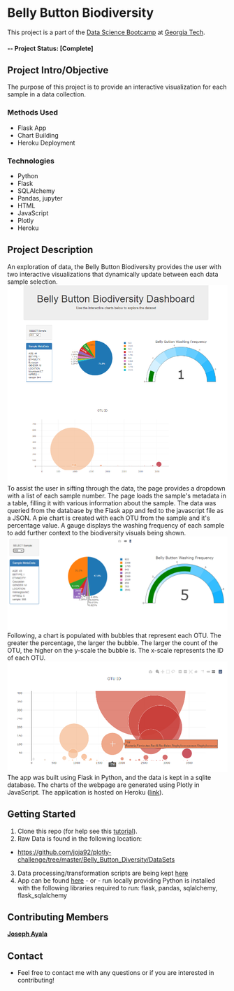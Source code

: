 # Belly Button Biodiversity
This project is a part of the [Data Science Bootcamp](https://bootcamp.pe.gatech.edu/data/) at [Georgia Tech](https://bootcamp.pe.gatech.edu/).

#### -- Project Status: [Complete]

## Project Intro/Objective
The purpose of this project is to provide an interactive visualization for each sample in a data collection.

### Methods Used
* Flask App
* Chart Building
* Heroku Deployment

### Technologies
* Python
* Flask
* SQLAlchemy
* Pandas, jupyter
* HTML
* JavaScript
* Plotly
* Heroku

## Project Description
An exploration of data, the Belly Button Biodiversity provides the user with two interactive visualizations that dynamically update between each data sample selection.
![overall](Belly_Button_Diversity/Images/overall.png)
To assist the user in sifting through the data, the page provides a dropdown with a list of each sample number. The page loads the sample's metadata in a table, filling it with various information about the sample. The data was queried from the database by the Flask app and fed to the javascript file as a JSON. A pie chart is created with each OTU from the sample and it's percentage value. A gauge displays the washing frequency of each sample to add further context to the biodiversity visuals being shown.
![pieandgauge](Belly_Button_Diversity/Images/pieandgauge.png)
Following, a chart is populated with bubbles that represent each OTU. The greater the percentage, the larger the bubble. The larger the count of the OTU, the higher on the y-scale the bubble is. The x-scale represents the ID of each OTU.
![bubble](Belly_Button_Diversity/Images/bubble.png)
The app was built using Flask in Python, and the data is kept in a sqlite database. The charts of the webpage are generated using Plotly in JavaScript. The application is hosted on Heroku ([link](https://bbd-plotly.herokuapp.com/)).

## Getting Started

1. Clone this repo (for help see this [tutorial](https://help.github.com/articles/cloning-a-repository/)).
2. Raw Data is found in the following location: 
- https://github.com/joja92/plotly-challenge/tree/master/Belly_Button_Diversity/DataSets
3. Data processing/transformation scripts are being kept [here](https://github.com/joja92/plotly-challenge/tree/master/Belly_Button_Diversity)
4. App can be found [here](https://bbd-plotly.herokuapp.com/) - or - run locally providing Python is installed with the following libraries required to run: flask, pandas, sqlalchemy, flask_sqlalchemy


## Contributing Members

**[Joseph Ayala](https://github.com/joja92)**

## Contact 
* Feel free to contact me with any questions or if you are interested in contributing!